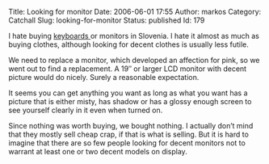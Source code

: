 Title: Looking for monitor
Date: 2006-06-01 17:55
Author: markos
Category: Catchall
Slug: looking-for-monitor
Status: published
Id: 179

<html>
 <body>
  <div>
   <p>
    I hate buying
    <a href="problems-with-ps2-keyboard-in-linux.html">
     keyboards
    </a>
    or monitors in Slovenia. I hate it almost as much as buying clothes, although looking for decent clothes is usually less futile.
   </p>
   <p>
    We need to replace a monitor, which developed an affection for pink, so we went out to find a replacement. A 19″ or larger LCD monitor with decent picture would do nicely. Surely a reasonable expectation.
   </p>
   <p>
    It seems you can get anything you want as long as what you want has a picture that is either misty, has shadow or has a glossy enough screen to see yourself clearly in it even when turned on.
   </p>
   <p>
    Since nothing was worth buying, we bought nothing. I actually don’t mind that they mostly sell cheap crap, if that is what is selling. But it is hard to imagine that there are so few people looking for decent monitors not to warrant at least one or two decent models on display.
   </p>
  </div>
 </body>
</html>